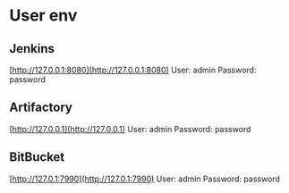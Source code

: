 # User env

## Jenkins  
[http://127.0.0.1:8080](http://127.0.0.1:8080)
User: admin
Password: password

## Artifactory
[http://127.0.0.1](http://127.0.0.1)
User: admin
Password: password

## BitBucket
[http://127.0.1:7990](http://127.0.1:7990)
User: admin
Password: password
